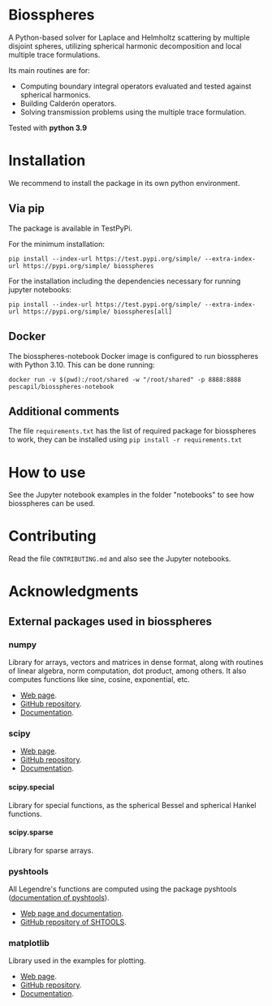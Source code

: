 # Biosspheres

A Python-based solver for Laplace and Helmholtz scattering by
multiple disjoint spheres, utilizing spherical harmonic
decomposition and local multiple trace formulations.

Its main routines are for:
- Computing boundary integral operators evaluated and tested
against spherical harmonics.
- Building Calderón operators.
- Solving transmission problems using the multiple trace formulation. 

Tested with **python 3.9**

# Installation

We recommend to install the package in its own python environment.

## Via pip

The package is available in TestPyPi.

For the minimum installation:

`pip install --index-url https://test.pypi.org/simple/ --extra-index-url https://pypi.org/simple/ biosspheres`

For the installation including the dependencies necessary for running jupyter notebooks:

`pip install --index-url https://test.pypi.org/simple/ --extra-index-url https://pypi.org/simple/ biosspheres[all]`

## Docker

The biosspheres-notebook Docker image is configured to run biosspheres with Python 3.10. This can be done running:

```
docker run -v $(pwd):/root/shared -w "/root/shared" -p 8888:8888 pescapil/biosspheres-notebook
```

## Additional comments

The file `requirements.txt` has the list of required package for biosspheres to work, 
they can be installed using `pip install -r requirements.txt`

# How to use

See the Jupyter notebook examples in the folder "notebooks" to see how biosspheres can be used.

# Contributing

Read the file `CONTRIBUTING.md` and also see the Jupyter notebooks.


# Acknowledgments

## External packages used in biosspheres

### numpy

Library for arrays, vectors and matrices in dense format, along
with routines of linear algebra, norm computation, dot product,
among others. It also computes functions like sine, cosine, exponential, etc.

- [Web page](https://numpy.org/).
- [GitHub repository](https://github.com/numpy/numpy).
- [Documentation](https://numpy.org/doc/stable/).

### scipy

- [Web page](https://scipy.org/).
- [GitHub repository](https://github.com/scipy/scipy).
- [Documentation](https://docs.scipy.org/doc/scipy/).

#### scipy.special

Library for special functions, as the spherical Bessel and
spherical Hankel functions.

#### scipy.sparse

Library for sparse arrays.

### pyshtools

All Legendre's functions are computed using the package pyshtools 
([documentation of pyshtools](https://shtools.github.io/SHTOOLS/index.html)).

- [Web page and documentation](https://shtools.github.io/SHTOOLS/).
- [GitHub repository of SHTOOLS](https://github.com/SHTOOLS/SHTOOLS).

### matplotlib

Library used in the examples for plotting.

- [Web page](https://matplotlib.org/).
- [GitHub repository](https://github.com/matplotlib/matplotlib).
- [Documentation](https://matplotlib.org/stable/users/index.html).
